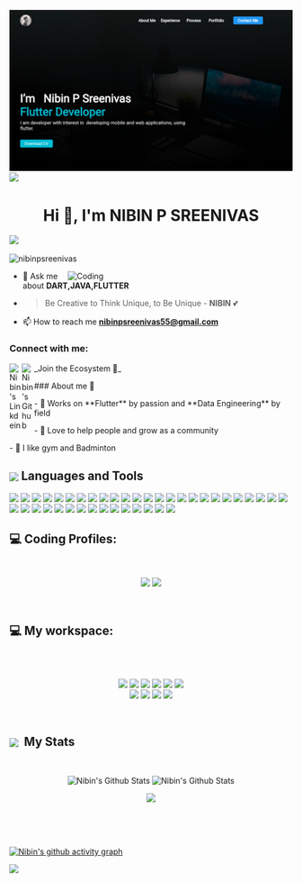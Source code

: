 <a href="https://nibinpsreenivas.github.io/#/"><img src ="https://raw.githubusercontent.com/nibinpsreenivas/CEC-CONNECT/main/Screenshot%202023-09-11%20001338.png"></a>
<img src="https://capsule-render.vercel.app/api?type=waving&amp;&color=0:78C1F3,25:9BE8D8,50:E2F6CA,75:E2F6CA,100:F31559&amp;height=100&amp;section=header&"/>
<h1 align="center">Hi 👋, I'm NIBIN P SREENIVAS</h1>
<!-- HaedLine !-->
<img src="https://readme-typing-svg.herokuapp.com?font=Algerians&color=000000&width=500&lines=I+am+a+Flutter+Evangelist+and+data+Engineer....">
<p align="left"> <img src="https://komarev.com/ghpvc/?username=nibinpsreenivas&label=Profile%20views&color=0e75b6&style=flat" alt="nibinpsreenivas" /> </p>
   
<img align="right" alt="Coding" width="400" src="https://cdn.dribbble.com/users/1162077/screenshots/3848914/programmer.gif">
         
- 💬 Ask me about **DART,JAVA,FLUTTER**
- > Be Creative to Think Unique, to Be Unique - **NIBIN** 💕
                 
- 📫 How to reach me **nibinpsreenivas55@gmail.com**
                      
<h3 align="left">Connect with me:</h3>
<!-- Social Links !--> 
 _Join the Ecosystem 💫_
<a href="https://www.linkedin.com/in/nibin-psreenivas-426678253/">
  <img align="left" alt="Nibin's Linkdein" width="22px" src="https://cdn.jsdelivr.net/npm/simple-icons@v3/icons/linkedin.svg" />
</a>
<a href="https://github.com/nibinpsreenivas">
  <img align="left" alt="Nibin's Github" width="22px" src="https://cdn.jsdelivr.net/npm/simple-icons@v3/icons/github.svg" />
</a>
<p align="left">
### About me 🚀
 <p align="left">
- 🌱 Works on **Flutter** by passion and **Data Engineering** by field
  <p align="left">
- 👯 Love to help people and grow as a community
   <p align="left">
- 👣 I like gym and Badminton
            
    
<p align="left">
</p>
  
 
<div align="left">
        <h2><img src="https://roszkowski.dev/images/2020-05-04/flutter_logo_leg.gif" align="center"
                width="40" /> Languages and Tools</h2>
        <img src="https://img.shields.io/badge/dart-%230175C2.svg?style=for-the-badge&logo=dart&logoColor=white"/>   
        <img src="https://img.shields.io/badge/c++-%2300599C.svg?style=for-the-badge&logo=c%2B%2B&logoColor=white"/>
<img src="https://img.shields.io/badge/Python-FFD43B?style=for-the-badge&logo=python&logoColor=darkgreen"/>
<img src="https://img.shields.io/badge/java-%23ED8B00.svg?&style=for-the-badge&logo=java&logoColor=white"/>
<img src="https://img.shields.io/badge/c%20-%2300599C.svg?&style=for-the-badge&logo=c&logoColor=white"/>
<img src="https://img.shields.io/badge/html5%20-%23E34F26.svg?&style=for-the-badge&logo=html5&logoColor=white"/>
<img src="https://img.shields.io/badge/css3%20-%231572B6.svg?&style=for-the-badge&logo=css3&logoColor=white"/>
<img src="https://img.shields.io/badge/Flutter-%2302569B.svg?style=for-the-badge&logo=Flutter&logoColor=white"/>

<img src="https://img.shields.io/badge/git%20-%23F05033.svg?&style=for-the-badge&logo=git&logoColor=white"/>
<img src="https://img.shields.io/badge/github%20-%23121011.svg?&style=for-the-badge&logo=github&logoColor=white"/>

 <img src="https://img.shields.io/badge/MongoDB-%234ea94b.svg?style=for-the-badge&logo=mongodb&logoColor=white"/>
<img src="https://img.shields.io/badge/Microsoft%20SQL%20Server-CC2927?style=for-the-badge&logo=microsoft%20sql%20server&logoColor=white"/> 
<img src="https://img.shields.io/badge/MySQL-00000F?style=for-the-badge&logo=mysql&logoColor=white"/>
<img src="https://img.shields.io/badge/postgres-%23316192.svg?style=for-the-badge&logo=postgresql&logoColor=white"/> 
<img src="https://img.shields.io/badge/MariaDB-003545?style=for-the-badge&logo=mariadb&logoColor=white"/> 
<img src="https://img.shields.io/badge/firebase-%23039BE5.svg?style=for-the-badge&logo=firebase"/> 
<img src="https://img.shields.io/badge/GoogleCloud-%234285F4.svg?style=for-the-badge&logo=google-cloud&logoColor=white"/>
<img src="https://img.shields.io/badge/DigitalOcean-%230167ff.svg?style=for-the-badge&logo=digitalOcean&logoColor=white"/>
<img src="https://img.shields.io/badge/AWS-%23FF9900.svg?style=for-the-badge&logo=amazon-aws&logoColor=white"/> 
<img src="https://img.shields.io/badge/netlify-%23000000.svg?style=for-the-badge&logo=netlify&logoColor=#00C7B7"/> 

<img src="https://img.shields.io/badge/Brave-FF1B2D?style=for-the-badge&logo=Brave&logoColor=white"/>
<img src="https://img.shields.io/badge/Edge-0078D7?style=for-the-badge&logo=Microsoft-edge&logoColor=white"/> 
<img src="https://img.shields.io/badge/Firefox-FF7139?style=for-the-badge&logo=Firefox-Browser&logoColor=white"/> 
<img src="https://img.shields.io/badge/Google%20Chrome-4285F4?style=for-the-badge&logo=GoogleChrome&logoColor=white"/> 
<img src="https://img.shields.io/badge/Visual_Studio_Code-0078D4?style=for-the-badge&logo=visual%20studio%20code&logoColor=white"/>
<img src="https://img.shields.io/badge/Visual_Studio-5C2D91?style=for-the-badge&logo=visual%20studio&logoColor=white"/>
<img src="https://img.shields.io/badge/Android%20Studio-3DDC84.svg?style=for-the-badge&logo=android-studio&logoColor=white"/>
<img src="https://img.shields.io/badge/pycharm-143?style=for-the-badge&logo=pycharm&logoColor=black&color=black&labelColor=green"/>
<img src="https://img.shields.io/badge/Figma-F24E1E?style=for-the-badge&logo=figma&logoColor=white"/>
<img src="https://img.shields.io/badge/adobe%20photoshop-%2331A8FF.svg?style=for-the-badge&logo=adobe%20photoshop&logoColor=white"/> 
<img src="https://img.shields.io/badge/blender-%23F5792A.svg?style=for-the-badge&logo=blender&logoColor=white"/> 
<img src="https://img.shields.io/badge/Adobe%20Lightroom%20Classic-31A8FF.svg?style=for-the-badge&logo=Adobe%20Lightroom%20Classic&logoColor=white"/>
<img src="https://img.shields.io/badge/adobe-%23FF0000.svg?style=for-the-badge&logo=adobe&logoColor=white"/>
<img src="https://img.shields.io/badge/Canva-%2300C4CC.svg?&style=for-the-badge&logo=Canva&logoColor=white"/>
<img src="https://img.shields.io/badge/pandas-%23150458.svg?style=for-the-badge&logo=pandas&logoColor=white"/>
<img src="https://img.shields.io/badge/numpy-%23013243.svg?style=for-the-badge&logo=numpy&logoColor=white"/>
<img src="https://img.shields.io/badge/latex-%23008080.svg?style=for-the-badge&logo=latex&logoColor=white"/>
<img src="https://img.shields.io/badge/LibreOffice-%2318A303?style=for-the-badge&logo=LibreOffice&logoColor=white"/>
<img src="https://img.shields.io/badge/Microsoft_Office-D83B01?style=for-the-badge&logo=microsoft-office&logoColor=white"/>
<img src="https://img.shields.io/badge/Microsoft_Word-2B579A?style=for-the-badge&logo=microsoft-word&logoColor=white"/>

 
  </div>
  
  <h2 align="left"> 💻 Coding Profiles:</h2>

<br/>
<p align="center">
  <a href="https://www.hackerrank.com/nibinpsreenivas1"><img src="https://img.shields.io/badge/-Hackerrank-2EC866?style=for-the-badge&logo=HackerRank&logoColor=white"></a>
  <a href="https://leetcode.com/nibinpsreenivas55/"><img src ="https://img.shields.io/badge/LeetCode-000000?style=for-the-badge&logo=LeetCode&logoColor=#d16c06"></a>
</p>
<br/>
    <h2 align="left"> 💻 My workspace:</h2><br/>
    <p align='center'>
  <br/>
 
        
  <img src="https://img.shields.io/badge/Windows-0078D6?style=for-the-badge&logo=windows&logoColor=white"/>
  <img src="https://img.shields.io/badge/Windows%2011-%230079d5.svg?style=for-the-badge&logo=Windows%2011&logoColor=white"/>
  <img src="https://img.shields.io/badge/Ubuntu-E95420?style=for-the-badge&logo=ubuntu&logoColor=white"/>
  <img src="https://img.shields.io/badge/Manjaro-35BF5C?style=for-the-badge&logo=Manjaro&logoColor=white"/>
  <img src="https://img.shields.io/badge/Elementary%20OS-64BAFF?style=for-the-badge&logo=elementary&logoColor=white"/>
  <img src="https://img.shields.io/badge/Kali-268BEE?style=for-the-badge&logo=kalilinux&logoColor=white"/><br/>
  <img src="https://img.shields.io/badge/asus-000080.svg?style=for-the-badge&logo=asus&logoColor=white"/>
  <img src="https://img.shields.io/badge/intel-core%20i5%2010th-%230071C5.svg?&style=for-the-badge&logo=intel&logoColor=white" />
  <img src="https://img.shields.io/badge/RAM-8GB-%230071C5.svg?&style=for-the-badge&logoColor=white" />
  <img src="https://img.shields.io/badge/nvidia-gtx%201650-%2376B900.svg?&style=for-the-badge&logo=nvidia&logoColor=white" /><br/>
</p>
 

<br />


<div align="left">
        <h2><img width="90" align="center"
                src="https://giffiles.alphacoders.com/576/57604.gif" /> &nbsp;My Stats
        </h2>
    </div>
    <br />
    <div>
            <p align="center">
                <img height="160" alt="Nibin's Github Stats"
                    src="https://github-readme-stats.vercel.app/api?username=nibinpsreenivas&show_icons=true&hide_border=true&theme=light&color=78C1F3&count_private=true" />
                <img alt="Nibin's Github Stats" height="160"
                    src="https://github-readme-stats-eight-theta.vercel.app/api/top-langs/?username=nibinpsreenivas&theme=light&layout=compact&langs_count=8&hide_border=true)" />
            </p>  
        
<p align="center">
  <a href="#">
    <img src="https://github-readme-streak-stats.herokuapp.com/?user=nibinpsreenivas&hide_border=true"/>
  </a>
</p>
    </div>
    
  <a href="#">
    
  </a>
</p>
 </div>
 <br/>
  
 
  
</p>
 

<br />

[![Nibin's github activity graph](https://github-readme-activity-graph.vercel.app/graph?username=nibinpsreenivas&theme=github-light&hide_border=true)](https://github.com/nibinpsreenivas/github-readme-activity-graph)

  
    
 
  
</p>
 
<img src="https://capsule-render.vercel.app/api?type=waving&amp;&color=0:78C1F3,25:9BE8D8,50:E2F6CA,75:E2F6CA,100:F31559&amp;height=100&amp;section=footer&"/>

